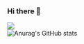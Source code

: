 ### Hi there 👋

<!--
**hyorinkim/hyorinkim** is a ✨ _special_ ✨ repository because its `README.md` (this file) appears on your GitHub profile.

Here are some ideas to get you started:

- 🔭 I’m currently working on ...
- 🌱 I’m currently learning ...
- 👯 I’m looking to collaborate on ...
- 🤔 I’m looking for help with ...
- 💬 Ask me about ...
- 📫 How to reach me: ...
- 😄 Pronouns: ...
- ⚡ Fun fact: ...
-->
<a href="https://blog.naver.com/gyfls2811" target="_blank"><img src="https://img.shields.io/badge/NAVER-#03C75A?style=flat&logo=Naver&logoColor=black"/></a>
</br>
![Anurag's GitHub stats](https://github-readme-stats.vercel.app/api?username=hyorinkim&show_icons=true&theme=radical)
